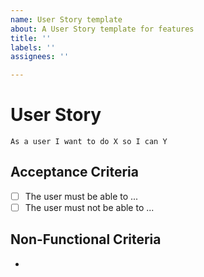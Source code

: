 ```yaml
---
name: User Story template
about: A User Story template for features
title: ''
labels: ''
assignees: ''

---
```


# User Story
``` As a user I want to do X so I can Y ```

## Acceptance Criteria
- [ ] The user must be able to ...
- [ ] The user must not be able to ...
## Non-Functional Criteria
-
